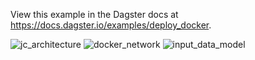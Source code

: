 View this example in the Dagster docs at https://docs.dagster.io/examples/deploy_docker.

![jc_architecture](https://github.com/sharanair29/ELT_Project/assets/94154731/2d787e29-4a91-401c-b63a-e7355d055333)
![docker_network](https://github.com/sharanair29/ELT_Project/assets/94154731/ac0c5107-40b1-4b8f-841d-3da5256f3957)
![input_data_model](https://github.com/sharanair29/ELT_Project/assets/94154731/f9cea3c1-8966-450a-b208-f112e8cf34af)
